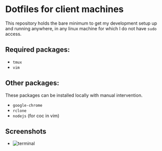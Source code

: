 # Dotfiles for client machines
This repository holds the bare minimum to get my development setup up and running anywhere, in any linux machine for which I do not have `sudo` access.

## Required packages:
- `tmux`
- `vim`

## Other packages:
These packages can be installed locally with manual intervention.
- `google-chrome`
- `rclone`
- `nodejs` (for coc in vim)

## Screenshots
- ![terminal](screenshot.png)
